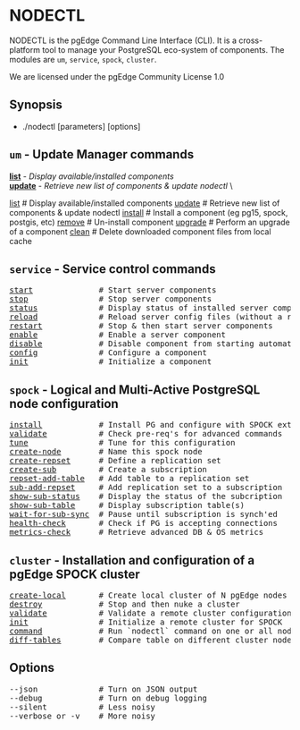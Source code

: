 # NODECTL
NODECTL is the pgEdge Command Line Interface (CLI).  It is a cross-platform 
tool to manage your PostgreSQL eco-system of components.  The modules are 
`um`, `service`, `spock`, `cluster`.

We are licensed under the pgEdge Community License 1.0

## Synopsis
* ./nodectl <module> <command> [parameters] [options] 


## `um` - Update Manager commands 
[**list**](doc/um-list.md) - *Display available/installed components* \
[**update**]()             - *Retrieve new list of components & update nodectl* \
  
<a href=doc/um-list.md>list</a>               # Display available/installed components 
<a href=doc/um-update.md>update</a>             # Retrieve new list of components & update nodectl
<a href=doc/um-install.md>install</a>            # Install a component (eg pg15, spock, postgis, etc)
<a href=doc/um-remove.md>remove</a>             # Un-install component
<a href=doc/um-upgrade.md>upgrade</a>            # Perform an upgrade of a component
<a href=doc/um-clean.md>clean</a>              # Delete downloaded component files from local cache
</pre>

## `service` - Service control commands
<pre>
<a href=doc/service-start.md>start</a>              # Start server components
<a href=doc/service-stop.md>stop</a>               # Stop server components
<a href=doc/service-status.md>status</a>             # Display status of installed server components
<a href=doc/service-reload.md>reload</a>             # Reload server config files (without a restart)
<a href=doc/service-restart.md>restart</a>            # Stop & then start server components
<a href=doc/service-enable.md>enable</a>             # Enable a server component
<a href=doc/service-disable.md>disable</a>            # Disable component from starting automatically
<a href=doc/service-config-.md>config</a>             # Configure a component
<a href=doc/service-init.md>init</a>               # Initialize a component
</pre>

## `spock` - Logical and Multi-Active PostgreSQL node configuration
<pre>
<a href=doc/spock-install.md>install</a>            # Install PG and configure with SPOCK extension
<a href=doc/spock-validate.md>validate</a>           # Check pre-req's for advanced commands
<a href=doc/spock-tune.md>tune</a>               # Tune for this configuration
<a href=doc/spock-create-node.md>create-node</a>        # Name this spock node
<a href=doc/spock-create-repset.md>create-repset</a>      # Define a replication set
<a href=doc/spock-create-sub.md>create-sub</a>         # Create a subscription
<a href=doc/spock-repset-add-table.md>repset-add-table</a>   # Add table to a replication set
<a href=doc/spock-sub-add-repset.md>sub-add-repset</a>     # Add replication set to a subscription
<a href=doc/spock-show-sub-status.md>show-sub-status</a>    # Display the status of the subcription
<a href=doc/spock-show-sub-table.md>show-sub-table</a>     # Display subscription table(s)
<a href=doc/spock-wait-for-sub-sync.md>wait-for-sub-sync</a>  # Pause until subscription is synch'ed
<a href=doc/spock-health-check.md>health-check</a>       # Check if PG is accepting connections
<a href=doc/spock-metrics-check.md>metrics-check</a>      # Retrieve advanced DB & OS metrics
</pre>

## `cluster` - Installation and configuration of a pgEdge SPOCK cluster
<pre>
<a href=doc/cluster-create-local.md>create-local</a>       # Create local cluster of N pgEdge nodes on different ports
<a href=doc/cluster-destroy.md>destroy</a>            # Stop and then nuke a cluster
<a href=doc/cluster-validate.md>validate</a>           # Validate a remote cluster configuration
<a href=doc/cluster-init.md>init</a>               # Initialize a remote cluster for SPOCK
<a href=doc/cluster-command.md>command</a>            # Run `nodectl` command on one or all nodes of a cluster
<a href=doc/cluster-diff-tables.md>diff-tables</a>        # Compare table on different cluster nodes
</pre>

## Options
<pre>
--json             # Turn on JSON output
--debug            # Turn on debug logging
--silent           # Less noisy
--verbose or -v    # More noisy
</pre>
